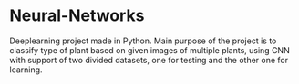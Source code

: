 # Neural-Networks
Deeplearning project made in Python.
Main purpose of the project is to classify type of plant based on given images of multiple plants,
using CNN with support of two divided datasets, one for testing and the other one for learning.

